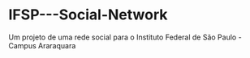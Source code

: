 # IFSP---Social-Network
Um projeto de uma rede social para o Instituto Federal de São Paulo -  Campus Araraquara
